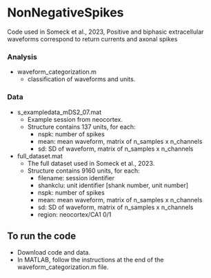 # NonNegativeSpikes
Code used in Someck et al., 2023, Positive and biphasic extracellular waveforms correspond to return currents and axonal spikes

### Analysis
- waveform_categorization.m
  - classification of waveforms and units.
 
### Data
- s_exampledata_mDS2_07.mat
  - Example session from neocortex.
  - Structure contains 137 units, for each:
    - nspk:     number of spikes
    - mean:     mean waveform, matrix of n_samples x n_channels
    - sd:       SD of waveform, matrix of n_samples x n_channels
- full_dataset.mat
  - The full dataset used in Someck et al., 2023.
  - Structure contains 9160 units, for each:
     - filename: session identifier
     - shankclu: unit identifier [shank number, unit number]
     - nspk:     number of spikes
     - mean:     mean waveform, matrix of n_samples x n_channels
     - sd:       SD of waveform, matrix of n_samples x n_channels
     - region:   neocortex/CA1 0/1
   
 ## To run the code
- Download code and data.
- In MATLAB, follow the instructions at the end of the waveform_categorization.m file.
